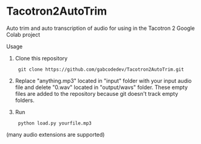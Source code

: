 # Tacotron2AutoTrim
Auto trim and auto transcription of audio for using in the Tacotron 2 Google Colab project

Usage
1. Clone this repository

        git clone https://github.com/gabcodedev/Tacotron2AutoTrim.git

2. Replace "anything.mp3" located in "input" folder with your input audio file and delete "0.wav" located in "output/wavs" folder. 
These empty files are added to the repository because git doesn't track empty folders.

3. Run
   
        python load.py yourfile.mp3  

(many audio extensions are supported)
